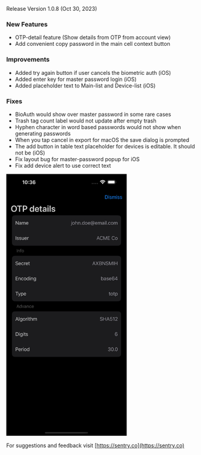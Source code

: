Release Version 1.0.8 (Oct 30, 2023)<!--more-->

### New Features
- OTP-detail feature (Show details from OTP from account view)
- Add convenient copy password in the main cell context button

### Improvements
- Added try again button if user cancels the biometric auth (iOS)
- Added enter key for master password login (iOS)
- Added placeholder text to Main-list and Device-list (iOS)

### Fixes
- BioAuth would show over master password in some rare cases
- Trash tag count label would not update after empty trash
- Hyphen character in word based passwords would not show when generating passwords
- When you tap cancel in export for macOS the save dialog is prompted
- The add button in table text placeholder for devices is editable. It should not be (iOS)
- Fix layout bug for master-password popup for iOS
- Fix add device alert to use correct text

<img width="320" alt="img" src="/assets/images/blog/108.jpg">

For suggestions and feedback visit [https://sentry.co](https://sentry.co)
